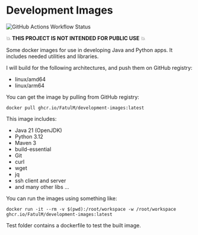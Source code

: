 # Development Images

![GitHub Actions Workflow Status](https://img.shields.io/github/actions/workflow/status/FatulM/development-images/.github%2Fworkflows%2Fdocker.yml)

:boom: **THIS PROJECT IS NOT INTENDED FOR PUBLIC USE** :boom:

Some docker images for use in developing Java and Python apps.
It includes needed utilities and libraries.

I will build for the following architectures, and push them on GitHub registry:

- linux/amd64
- linux/arm64

You can get the image by pulling from GitHub registry:

```shell
docker pull ghcr.io/FatulM/development-images:latest
```

This image includes:

- Java 21 (OpenJDK)
- Python 3.12
- Maven 3
- build-essential
- Git
- curl
- wget
- jq
- ssh client and server
- and many other libs ...

You can run the images using something like:

```shell
docker run -it --rm -v $(pwd):/root/workspace -w /root/workspace ghcr.io/FatulM/development-images:latest
```

Test folder contains a dockerfile to test the built image.

